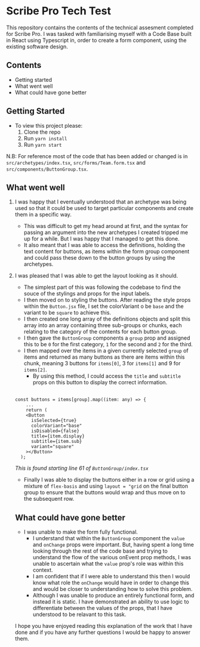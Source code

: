 # Scribe Pro Tech Test

This repository contains the contents of the technical assesment completed for Scribe Pro. I was tasked with familiarising myself with a Code Base built in React using Typescript in, order to create a form component, using the existing software design.

## Contents

- Getting started
- What went well
- What could have gone better

## Getting Started

- To view this project please:
    1. Clone the repo
    2. Run `yarn install`
    3. Run `yarn start`

N.B: For reference most of the code that has been added or changed is in `src/archetypes/index.tsx`, `src/forms/Team.form.tsx` and `src/components/ButtonGroup.tsx`.

## What went well

1. I was happy that I eventually understood that an archetype was being used so that it could be used to target particular components and create them in a specific way.
    - This was difficult to get my head around at first, and the syntax for passing an argument into the new archetypes I created tripped me up for a while. But I was happy that I managed to get this done.
    - It also meant that I was able to access the definitions, holding the text content for buttons, as items within the form group component and could pass these down to the button groups by using the archetypes.

2. I was pleased that I was able to get the layout looking as it should. 
    - The simplest part of this was following the codebase to find the souce of the stylings and props for the input labels.
    - I then moved on to styling the buttons. After reading the style props within the `Button.jsx` file, I set the colorVariant o be `base` and the variant to be `square` to achieve this.
    - I then created one long array of the definitions objects and split this array into an array containing three sub-groups or chunks, each relating to the category of the contents for each button group.
    - I then gave the `ButtonGroup` components a `group` prop and assigned this to be `0` for the first category, `1` for the second and `2` for the third.
    - I then mapped over the items in a given currently selected `group` of items and returned as many buttons as there are items within this chunk, meaning 3 buttons for `items[0]`, 3 for `items[1]` and 9 for `items[2]`.
        - By using this method, I could access the `title` and `subtitle` props on this button to display the correct information.
    <br><br>
    ```
    const buttons = items[group].map((item: any) => {
        ...
        return (
        <Button
          isSelected={true}
          colorVariant="base"
          isDisabled={false}
          title={item.display}
          subtitle={item.sub}
          variant="square"
        ></Button>
      );
    ```
    *This is found starting line 61 of `ButtonGroup/index.tsx`*

    - Finally I was able to display the buttons either in a row or grid using a mixture of `flex-basis` and using `layout = "grid` on the final button group to ensure that the buttons would wrap and thus move on to the subsequent row.

    ## What could have gone better

    - I was unable to make the form fully functional.
        - I understand that within the `ButtonGroup` component the `value` and `onChange` props were important. But, having spent a long time looking through the rest of the code base and trying to understand the flow of the various onEvent prop methods, I was unable to ascertain what the `value` prop's role was within this context.
        - I am confident that if I were able to understand this then I would know what role the `onChange` would have in order to change this and would be closer to understanding how to solve this problem.
        - Although I was unable to produce an entirely functional form, and instead it is static. I have demonstrated an ability to use logic to differentiate between the values of the props, that I have understood to be relavant to this task.

    
    I hope you have enjoyed reading this explanation of the work that I have done and if you have any further questions I would be happy to answer them.
